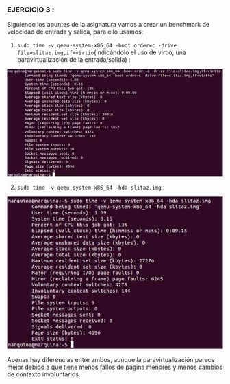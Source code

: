 ### EJERCICIO 3 :

Siguiendo los apuntes de la asignatura vamos a crear un benchmark de velocidad de entrada y salida, para ello usamos:

1. `sudo time -v qemu-system-x86_64 -boot order=c -drive file=slitaz.img,if=virtio`(indicándolo el uso de virtio, una paravirtualización de la entrada/salida) :

 ![](capturas/10.png)

2. `sudo time -v qemu-system-x86_64 -hda slitaz.img` :

 ![](capturas/09.png)
 
Apenas hay diferencias entre ambos, aunque la paravirtualización parece mejor debido a que tiene menos fallos de página menores y menos cambios de contexto involuntarios.